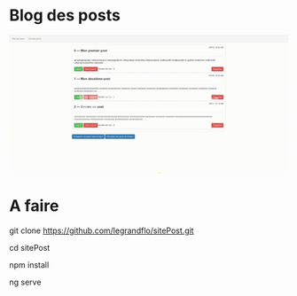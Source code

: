 

# Blog des posts

![demo](https://github.com/legrandflo/sitePost/blob/master/blogPosts.gif) 

# A faire

git clone https://github.com/legrandflo/sitePost.git

cd sitePost

npm install

ng serve

